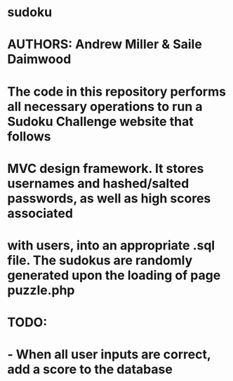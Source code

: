 # sudoku
# AUTHORS: Andrew Miller & Saile Daimwood

# The code in this repository performs all necessary operations to run a Sudoku Challenge website that follows
# MVC design framework. It stores usernames and hashed/salted passwords, as well as high scores associated
# with users, into an appropriate .sql file. The sudokus are randomly generated upon the loading of page puzzle.php

# TODO:
# - When all user inputs are correct, add a score to the database